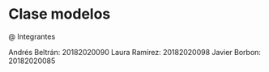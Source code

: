 # Clase modelos

@ Integrantes

Andrés Beltrán: 20182020090
Laura Ramírez: 20182020098
Javier Borbon: 20182020085


